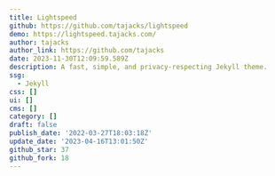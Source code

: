 ```yaml
---
title: Lightspeed
github: https://github.com/tajacks/lightspeed
demo: https://lightspeed.tajacks.com/
author: tajacks
author_link: https://github.com/tajacks
date: 2023-11-30T12:09:59.589Z
description: A fast, simple, and privacy-respecting Jekyll theme.
ssg:
  - Jekyll
css: []
ui: []
cms: []
category: []
draft: false
publish_date: '2022-03-27T18:03:18Z'
update_date: '2023-04-16T13:01:50Z'
github_star: 37
github_fork: 18
---
```

